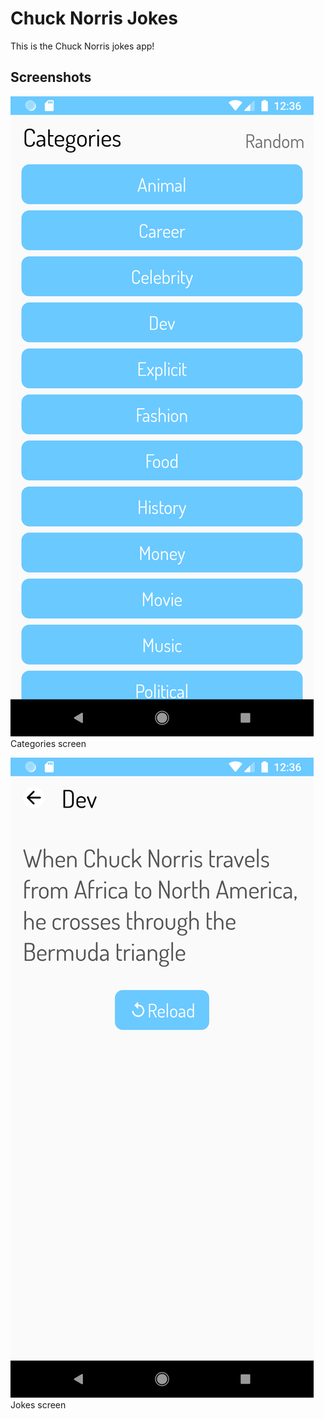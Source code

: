 # Chuck Norris Jokes

This is the Chuck Norris jokes app!

## Screenshots

![Categories screenshot](screenshots/Screenshot_1634992573.png)
Categories screen

![Jokes screenshot](screenshots/Screenshot_1634992601.png)
Jokes screen